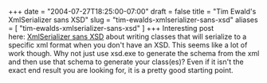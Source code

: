+++
date = "2004-07-27T18:25:00-07:00"
draft = false
title = "Tim Ewald's XmlSerializer sans XSD"
slug = "tim-ewalds-xmlserializer-sans-xsd"
aliases = [
	"tim-ewalds-xmlserializer-sans-xsd"
]
+++
Interesting post here:&nbsp;<a href="http://pluralsight.com/blogs/tewald/archive/2004/06/18/428.aspx" target="_blank">XmlSerializer sans XSD</a> about writing classes that will serialize to a specific xml format when you don't have an XSD. This seems like a lot of work though. Why not just use xsd.exe to generate the schema from the xml and then use that schema to generate your class(es)? Even if it isn't the exact end result you are looking for, it is a pretty good starting point.